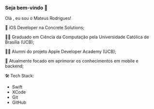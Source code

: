 ### Seja bem-vindo 👋

Olá , eu sou o Mateus Rodrigues!

🔭 iOS Developer na Concrete Solutions;

🧑‍🎓 Graduado em Ciência da Computação pela Universidade Católica de Brasília (UCB);

👨‍💻 Alumni do projeto Apple Developer Academy (UCB);

🌱 Atualmente focado em aprimorar os conhecimentos em mobile e backend;



🛠  Tech Stack:

- Swift  
- XCode  
- Git  
- GitHub 

